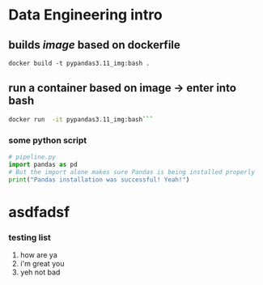 # Data Engineering intro

## builds *image* based on **dockerfile**
```shell
docker build -t pypandas3.11_img:bash .
```

## run a container based on image -> enter into bash
```bash
docker run  -it pypandas3.11_img:bash```
```

### some python script
```python
# pipeline.py
import pandas as pd
# But the import alone makes sure Pandas is being installed properly
print("Pandas installation was successful! Yeah!")
```

# asdfadsf
 



### testing list
1. how are ya
2. i'm great you
3. yeh not bad



